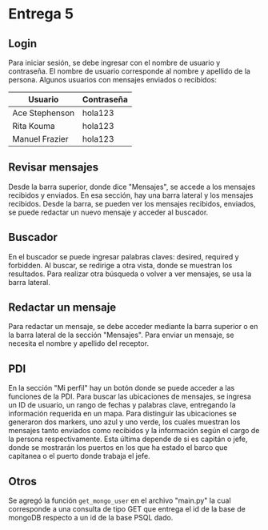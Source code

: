 # Entrega 5

## Login

Para iniciar sesión, se debe ingresar con el nombre de usuario y contraseña. El nombre de usuario corresponde al nombre y apellido de la persona. Algunos usuarios con mensajes enviados o recibidos:

| Usuario         | Contraseña  |
|-----------------|-------------|
| Ace Stephenson  | hola123     |
| Rita Kouma      | hola123     |
| Manuel Frazier  | hola123     |


## Revisar mensajes

Desde la barra superior, donde dice "Mensajes", se accede a los mensajes recibidos y enviados. En esa sección, hay una barra lateral y los mensajes recibidos. Desde la barra, se pueden ver los mensajes recibidos, enviados, se puede redactar un nuevo mensaje y acceder al buscador.

## Buscador

En el buscador se puede ingresar palabras claves: desired, required y forbidden. Al buscar, se redirige a otra vista, donde se muestran los resultados. Para realizar otra búsqueda o volver a ver mensajes, se usa la barra lateral.

## Redactar un mensaje

Para redactar un mensaje, se debe acceder mediante la barra superior o en la barra lateral de la sección "Mensajes". Para enviar un mensaje, se necesita el nombre y apellido del receptor.

## PDI

En la sección "Mi perfil" hay un botón donde se puede acceder a las funciones de la PDI. Para buscar las ubicaciones de mensajes, se ingresa un ID de usuario, un rango de fechas y palabras clave, entregando la información requerida en un mapa.
Para distinguir las ubicaciones se generaron dos markers, uno azul y uno verde, los cuales muestran los mensajes tanto enviados como recibidos y la información según el cargo de la persona respectivamente. Esta última depende de si es capitán o jefe, donde se mostrarán los puertos en los que ha estado el barco que capitanea o el puerto donde trabaja el jefe.

## Otros

Se agregó la función ``get_mongo_user`` en el archivo "main.py" la cual corresponde a una consulta de tipo GET que entrega el id de la base de mongoDB respecto a un id de la base PSQL dado. 

